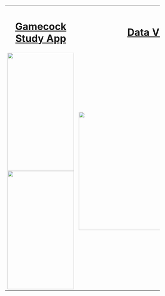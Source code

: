 <table style="width:100%">
  <tr>
  <th><h1><a href="https://gamecockstudy.wordpress.com/">Gamecock Study App</a></h1>
    </th>
    <th><h1><a href="https://jameseverette.github.io/dataVis/">Data Visualization</a></h1></th> 
  </tr>
  <tr>
    <td><img src="https://cloud.githubusercontent.com/assets/5387510/23328731/38d46710-faf7-11e6-8dcf-749d2965af08.png"  width="216" height="384" alt="">
    <img src="https://cloud.githubusercontent.com/assets/5387510/23328732/38da09b8-faf7-11e6-9ff0-800b26475781.png"  width="216" height="384" alt=""></td>
    <td><img src="https://cloud.githubusercontent.com/assets/5387510/25299814/017f8f96-26d1-11e7-8ee5-e9cc976b9993.png"  width="600" height="384" alt=""></td> 
  </tr>
</table>
